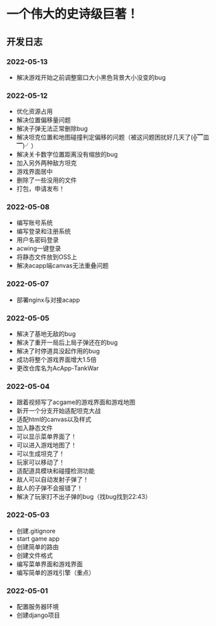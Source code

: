# 一个伟大的史诗级巨著！

## 开发日志

### 2022-05-13
- 解决游戏开始之前调整窗口大小黑色背景大小没变的bug

### 2022-05-12
- 优化资源占用
- 解决位置偏移量问题
- 解决子弹无法正常删除bug
- 解决坦克位置和地图碰撞判定偏移的问题（被这问题困扰好几天了(╬▔皿▔)╯）
- 解决关卡数字位置距离没有缩放的bug
- 加入另外两种敌方坦克
- 游戏界面居中
- 删除了一些没用的文件
- 打包，申请发布！

### 2022-05-08
- 编写账号系统
- 编写登录和注册系统
- 用户名密码登录
- acwing一键登录
- 将静态文件放到OSS上
- 解决acapp端canvas无法重叠问题

### 2022-05-07
- 部署nginx与对接acapp

### 2022-05-05
- 解决了基地无敌的bug
- 解决了重开一局后上局子弹还在的bug
- 解决了时停道具没起作用的bug
- 成功将整个游戏界面增大1.5倍
- 更改仓库名为AcApp-TankWar

### 2022-05-04
- 跟着视频写了acgame的游戏界面和游戏地图
- 新开一个分支开始适配坦克大战
- 适配html的canvas以及样式
- 加入静态文件
- 可以显示菜单界面了！
- 可以进入游戏地图了！
- 可以生成坦克了！
- 玩家可以移动了！
- 适配道具模块和碰撞检测功能
- 敌人可以自动发射子弹了！
- 敌人的子弹不会报错了！
- 解决了玩家打不出子弹的bug（找bug找到22:43）

### 2022-05-03
- 创建.gitignore
- start game app
- 创建简单的路由
- 创建文件格式
- 编写菜单界面和游戏界面
- 编写简单的游戏引擎（重点）

### 2022-05-01
- 配置服务器环境
- 创建django项目